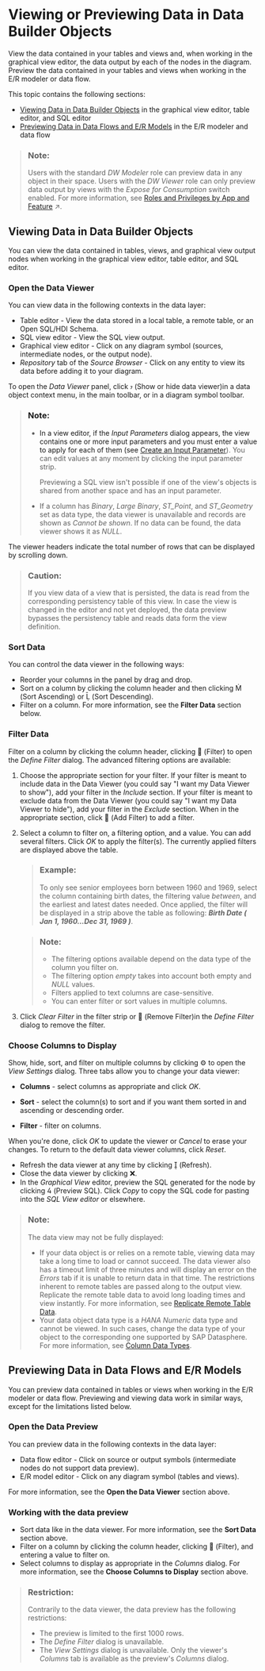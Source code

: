 <!-- loiob338e4aa7e7e494eb68c383720ebfd3a -->

<link rel="stylesheet" type="text/css" href="css/sap-icons.css"/>

# Viewing or Previewing Data in Data Builder Objects

View the data contained in your tables and views and, when working in the graphical view editor, the data output by each of the nodes in the diagram. Preview the data contained in your tables and views when working in the E/R modeler or data flow.

This topic contains the following sections:

-   [Viewing Data in Data Builder Objects](viewing-or-previewing-data-in-data-builder-objects-b338e4a.md#loiob338e4aa7e7e494eb68c383720ebfd3a__section_viewing) in the graphical view editor, table editor, and SQL editor
-   [Previewing Data in Data Flows and E/R Models](viewing-or-previewing-data-in-data-builder-objects-b338e4a.md#loiob338e4aa7e7e494eb68c383720ebfd3a__section_previewing) in the E/R modeler and data flow

> ### Note:  
> Users with the standard *DW Modeler* role can preview data in any object in their space. Users with the *DW Viewer* role can only preview data output by views with the *Expose for Consumption* switch enabled. For more information, see [Roles and Privileges by App and Feature](https://help.sap.com/viewer/9f804b8efa8043539289f42f372c4862/cloud/en-US/2d8b7d04dcae402f911d119437ce0a74.html "Review the standard roles and the privileges needed to access apps, tools, and other features of SAP Datasphere.") :arrow_upper_right:.



<a name="loiob338e4aa7e7e494eb68c383720ebfd3a__section_viewing"/>

## Viewing Data in Data Builder Objects

You can view the data contained in tables, views, and graphical view output nodes when working in the graphical view editor, table editor, and SQL editor.



### Open the Data Viewer

You can view data in the following contexts in the data layer:

-   Table editor - View the data stored in a local table, a remote table, or an Open SQL/HDI Schema.
-   SQL view editor - View the SQL view output.
-   Graphical view editor - Click on any diagram symbol \(sources, intermediate nodes, or the output node\).
-   *Repository* tab of the *Source Browser* - Click on any entity to view its data before adding it to your diagram.

To open the *Data Viewer* panel, click <span class="SAP-icons"></span> \(Show or hide data viewer\)in a data object context menu, in the main toolbar, or in a diagram symbol toolbar.

> ### Note:  
> -   In a view editor, if the *Input Parameters* dialog appears, the view contains one or more input parameters and you must enter a value to apply for each of them \(see [Create an Input Parameter](create-an-input-parameter-53fa99a.md)\). You can edit values at any moment by clicking the input parameter strip.
> 
>     Previewing a SQL view isn't possible if one of the view's objects is shared from another space and has an input parameter.
> 
> -   If a column has *Binary*, *Large Binary*, *ST\_Point*, and *ST\_Geometry* set as data type, the data viewer is unavailable and records are shown as *Cannot be shown*. If no data can be found, the data viewer shows it as *NULL*.

The viewer headers indicate the total number of rows that can be displayed by scrolling down.

> ### Caution:  
> If you view data of a view that is persisted, the data is read from the corresponding persistency table of this view. In case the view is changed in the editor and not yet deployed, the data preview bypasses the persistency table and reads data form the view definition.



### Sort Data

You can control the data viewer in the following ways:

-   Reorder your columns in the panel by drag and drop.
-   Sort on a column by clicking the column header and then clicking <span class="SAP-icons"></span> \(Sort Ascending\) or <span class="SAP-icons"></span> \(Sort Descending\).
-   Filter on a column. For more information, see the **Filter Data** section below.



### Filter Data

Filter on a column by clicking the column header, clicking <span class="FPA-icons"></span> \(Filter\) to open the *Define Filter* dialog. The advanced filtering options are available:

1.  Choose the appropriate section for your filter. If your filter is meant to include data in the Data Viewer \(you could say "I want my Data Viewer to show"\), add your filter in the *Include* section. If your filter is meant to exclude data from the Data Viewer \(you could say "I want my Data Viewer to hide"\), add your filter in the *Exclude* section. When in the appropriate section, click <span class="FPA-icons"></span> \(Add Filter\) to add a filter.
2.  Select a column to filter on, a filtering option, and a value. You can add several filters. Click *OK* to apply the filter\(s\). The currently applied filters are displayed above the table.

    > ### Example:  
    > To only see senior employees born between 1960 and 1969, select the column containing birth dates, the filtering value *between*, and the earliest and latest dates needed. Once applied, the filter will be displayed in a strip above the table as following: ***Birth Date \( Jan 1, 1960...Dec 31, 1969 \)***.

    > ### Note:  
    > -   The filtering options available depend on the data type of the column you filter on.
    > -   The filtering option *empty* takes into account both empty and *NULL* values.
    > -   Filters applied to text columns are case-sensitive.
    > -   You can enter filter or sort values in multiple columns.

3.  Click *Clear Filter* in the filter strip or <span class="FPA-icons"></span> \(Remove Filter\)in the *Define Filter* dialog to remove the filter.



### Choose Columns to Display

Show, hide, sort, and filter on multiple columns by clicking :gear: to open the *View Settings* dialog. Three tabs allow you to change your data viewer:

-   **Columns** - select columns as appropriate and click *OK*.

-   **Sort** - select the column\(s\) to sort and if you want them sorted in and ascending or descending order.
-   **Filter** - filter on columns.

When you're done, click *OK* to update the viewer or *Cancel* to erase your changes. To return to the default data viewer columns, click *Reset*.

-   Refresh the data viewer at any time by clicking <span class="SAP-icons"></span> \(Refresh\).
-   Close the data viewer by clicking :x:.
-   In the *Graphical View* editor, preview the SQL generated for the node by clicking <span class="SAP-icons"></span> \(Preview SQL\). Click *Copy* to copy the SQL code for pasting into the *SQL View editor* or elsewhere.

> ### Note:  
> The data view may not be fully displayed:
> 
> -   If your data object is or relies on a remote table, viewing data may take a long time to load or cannot succeed. The data viewer also has a timeout limit of three minutes and will display an error on the *Errors* tab if it is unable to return data in that time. The restrictions inherent to remote tables are passed along to the output view. Replicate the remote table data to avoid long loading times and view instantly. For more information, see [Replicate Remote Table Data](Acquiring-and-Preparing-Data-in-the-Data-Builder/replicate-remote-table-data-7e258a7.md).
> -   Your data object data type is a *HANA Numeric* data type and cannot be viewed. In such cases, change the data type of your object to the corresponding one supported by SAP Datasphere. For more information, see [Column Data Types](Acquiring-and-Preparing-Data-in-the-Data-Builder/column-data-types-7b1dc6e.md).



<a name="loiob338e4aa7e7e494eb68c383720ebfd3a__section_previewing"/>

## Previewing Data in Data Flows and E/R Models

You can preview data contained in tables or views when working in the E/R modeler or data flow. Previewing and viewing data work in similar ways, except for the limitations listed below.



### Open the Data Preview

You can preview data in the following contexts in the data layer:

-   Data flow editor - Click on source or output symbols \(intermediate nodes do not support data preview\).
-   E/R model editor - Click on any diagram symbol \(tables and views\).

For more information, see the **Open the Data Viewer** section above.



### Working with the data preview

-   Sort data like in the data viewer. For more information, see the **Sort Data** section above.
-   Filter on a column by clicking the column header, clicking <span class="FPA-icons"></span> \(Filter\), and entering a value to filter on.
-   Select columns to display as appropriate in the *Columns* dialog. For more information, see the **Choose Columns to Display** section above.

> ### Restriction:  
> Contrarily to the data viewer, the data preview has the following restrictions:
> 
> -   The preview is limited to the first 1000 rows.
> -   The *Define Filter* dialog is unavailable.
> -   The *View Settings* dialog is unavailable. Only the viewer's *Columns* tab is available as the preview's *Columns* dialog.

